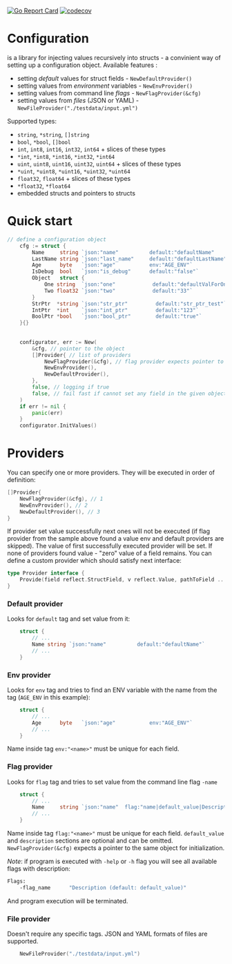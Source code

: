 [![Go Report Card](https://goreportcard.com/badge/github.com/borudar/configuration)](https://goreportcard.com/report/github.com/borudar/configuration)
[![codecov](https://codecov.io/gh/BoRuDar/configuration/branch/master/graph/badge.svg)](https://codecov.io/gh/BoRuDar/configuration)

# Configuration
is a library for injecting values recursively into structs - a convinient way of setting up a configuration object.
Available features :
- setting *default* values for struct fields - `NewDefaultProvider()`
- setting values from *environment* variables - `NewEnvProvider()`
- setting values from command line *flags* - `NewFlagProvider(&cfg)`
- setting values from *files* (JSON or YAML) - `NewFileProvider("./testdata/input.yml")`

Supported types:
- `string`, `*string`, `[]string`
- `bool`, `*bool`, `[]bool`
- `int`, `int8`, `int16`, `int32`, `int64` + slices of these types
- `*int`, `*int8`, `*int16`, `*int32`, `*int64`
- `uint`, `uint8`, `uint16`, `uint32`, `uint64` + slices of these types
- `*uint`, `*uint8`, `*uint16`, `*uint32`, `*uint64`
- `float32`, `float64` + slices of these types
- `*float32`, `*float64`
- embedded structs and pointers to structs

# Quick start

```go
// define a configuration object
    cfg := struct {
        Name     string `json:"name"          default:"defaultName"         flag:"name"`
        LastName string `json:"last_name"     default:"defaultLastName"`
        Age      byte   `json:"age"           env:"AGE_ENV"`
        IsDebug  bool   `json:"is_debug"      default:"false"`
        Object   struct {
            One string  `json:"one"            default:"defaultValForOne"`
            Two float32 `json:"two"            default:"33"`
        }
        StrPtr  *string `json:"str_ptr"         default:"str_ptr_test"`
        IntPtr  *int    `json:"int_ptr"         default:"123"`
        BoolPtr *bool   `json:"bool_ptr"        default:"true"`
    }{}
    
    
    configurator, err := New(
        &cfg, // pointer to the object
        []Provider{ // list of providers
            NewFlagProvider(&cfg), // flag provider expects pointer to the object to initialize flags
            NewEnvProvider(),
            NewDefaultProvider(),
        },
        false, // logging if true
        false, // fail fast if cannot set any field in the given object
    )
    if err != nil {
        panic(err)
    }
    configurator.InitValues()
```


# Providers
You can specify one or more providers. They will be executed in order of definition:
```go
[]Provider{
    NewFlagProvider(&cfg), // 1
    NewEnvProvider(), // 2
    NewDefaultProvider(), // 3
} 
```
If provider set value successfully next ones will not be executed (if flag provider from the sample above found a value env and default providers are skipped). 
The value of first successfully executed provider will be set.
If none of providers found value - "zero" value of a field remains.
You can define a custom provider which should satisfy next interface:
```go
type Provider interface {
	Provide(field reflect.StructField, v reflect.Value, pathToField ...string) bool
}
```

### Default provider
Looks for `default` tag and set value from it:
```go
    struct {
        // ...
        Name string `json:"name"          default:"defaultName"`
        // ...
    }
```


### Env provider
Looks for `env` tag and tries to find an ENV variable with the name from the tag (`AGE_ENV` in this example):
```go
    struct {
        // ...
        Age      byte   `json:"age"           env:"AGE_ENV"`
        // ...
    }
```
Name inside tag `env:"<name>"` must be unique for each field.


### Flag provider
Looks for `flag` tag and tries to set value from the command line flag `-name`
```go
    struct {
        // ...
        Name     string `json:"name"  flag:"name|default_value|Description"`
        // ...
    }
```
Name inside tag `flag:"<name>"` must be unique for each field. `default_value` and `description` sections are optional and can be omitted.
`NewFlagProvider(&cfg)` expects a pointer to the same object for initialization.

*Note*: if program is executed with `-help` or `-h` flag you will see all available flags with description:
```bash
Flags: 
	-flag_name		"Description (default: default_value)"
``` 
And program execution will be terminated.

### File provider
Doesn't require any specific tags. JSON and YAML formats of files are supported.
```go
    NewFileProvider("./testdata/input.yml")
```
